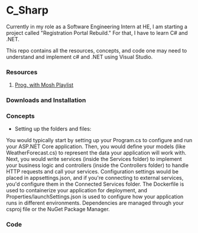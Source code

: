 # C_Sharp

Currently in my role as a Software Engineering Intern at HE, I am starting a project called "Registration Portal Rebuild." For that, I have to learn C# and .NET.

This repo contains all the resources, concepts, and code one may need to understand and implement c# and .NET using Visual Studio.

### Resources

1. [Prog. with Mosh Playlist](https://www.youtube.com/watch?v=gfkTfcpWqAY&list=PLTjRvDozrdlz3_FPXwb6lX_HoGXa09Yef)

### Downloads and Installation


### Concepts



- Setting up the folders and files:

You would typically start by setting up your Program.cs to configure and run your ASP.NET Core application. Then, you would define your models (like WeatherForecast.cs) to represent the data your application will work with. Next, you would write services (inside the Services folder) to implement your business logic and controllers (inside the Controllers folder) to handle HTTP requests and call your services. Configuration settings would be placed in appsettings.json, and if you're connecting to external services, you'd configure them in the Connected Services folder. The Dockerfile is used to containerize your application for deployment, and Properties/launchSettings.json is used to configure how your application runs in different environments. Dependencies are managed through your csproj file or the NuGet Package Manager.

### Code

